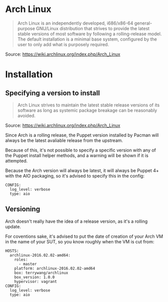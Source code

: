 # Arch Linux

> Arch Linux is an independently developed, i686/x86-64 general-purpose GNU/Linux distribution that strives to provide the latest stable versions of most software by following a rolling-release model. The default installation is a minimal base system, configured by the user to only add what is purposely required.

Source: https://wiki.archlinux.org/index.php/Arch_Linux

# Installation

## Specifying a version to install

> Arch Linux strives to maintain the latest stable release versions of its software as long as systemic package breakage can be reasonably avoided.

Source: https://wiki.archlinux.org/index.php/Arch_Linux

Since Arch is a rolling release, the Puppet version installed by Pacman will always be the latest avaliable release from the upstream.

Because of this, it's not possible to specify a specific version with any of the Puppet install helper methods, and a warning will be shown if it is attempted.

Because the Arch version will always be latest, it will always be Puppet 4+ with the AIO packaging, so it's advised to specify this in the config:

```
CONFIG:
  log_level: verbose
  type: aio
```

## Versioning

Arch doesn't really have the idea of a release version, as it's a rolling update.

For coventions sake, it's advised to put the date of creation of your Arch VM in the name of your SUT, so you know roughly when the VM is cut from:

```
HOSTS:
  archlinux-2016.02.02-amd64:
    roles:
      - master
    platform: archlinux-2016.02.02-amd64
    box: terrywang/archlinux
    box_version: 1.0.0
    hypervisor: vagrant
CONFIG:
  log_level: verbose
  type: aio
```
